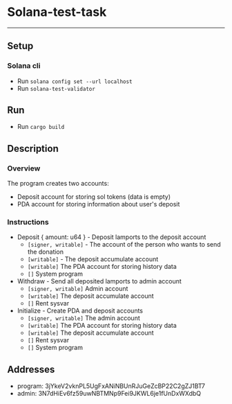 # Solana-test-task

---

## Setup

### Solana cli

- Run `solana config set --url localhost`
- Run `solana-test-validator`

## Run

- Run `cargo build`

## Description
### Overview

The program creates two accounts:
- Deposit account for storing sol tokens (data is empty)
- PDA account for storing information about user's deposit

### Instructions
- Deposit { amount: u64 } - Deposit lamports to the deposit account
  - `[signer, writable]` - The account of the person who wants to send the donation
  - `[writable]` - The deposit accumulate account
  - `[writable]` The PDA account for storing history data
  - `[]` System program
- Withdraw - Send all deposited lamports to admin account
  - `[signer, writable]` Admin account
  - `[writable]` The deposit accumulate account
  - `[]` Rent sysvar
- Initialize - Create PDA and deposit accounts
  - `[signer, writable]` The admin account
  - `[writable]` The PDA account for storing history data
  - `[writable]` The deposit accumulate account
  - `[]` Rent sysvar
  - `[]` System program

## Addresses

- program: 3jYkeV2vknPL5UgFxANiNBUnRJuGeZcBP22C2gZJ1BT7
- admin: 3N7dHiEv6fz59uwNBTMNp9Fei9JKWL6je1fUnDxWXdbQ